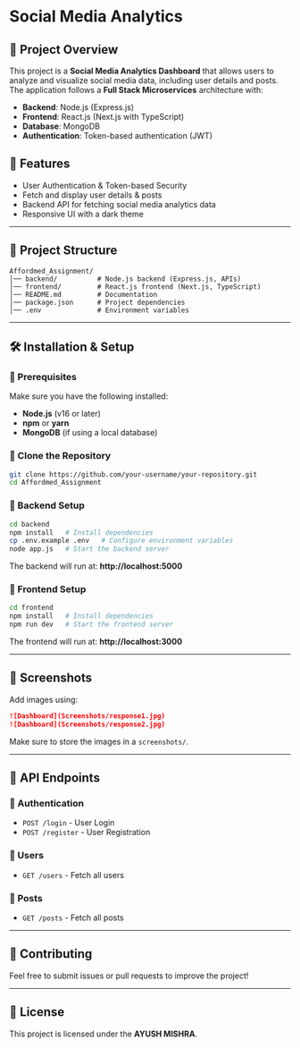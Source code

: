 # Social Media Analytics

## 📌 Project Overview
This project is a **Social Media Analytics Dashboard** that allows users to analyze and visualize social media data, including user details and posts. The application follows a **Full Stack Microservices** architecture with:
- **Backend**: Node.js (Express.js)
- **Frontend**: React.js (Next.js with TypeScript)
- **Database**: MongoDB
- **Authentication**: Token-based authentication (JWT)

## 🚀 Features
- User Authentication & Token-based Security
- Fetch and display user details & posts
- Backend API for fetching social media analytics data
- Responsive UI with a dark theme

---

## 📂 Project Structure
```
Affordmed_Assignment/
│── backend/          # Node.js backend (Express.js, APIs)
│── frontend/         # React.js frontend (Next.js, TypeScript)
│── README.md         # Documentation
│── package.json      # Project dependencies
│── .env              # Environment variables
```

---

## 🛠 Installation & Setup

### 🔹 Prerequisites
Make sure you have the following installed:
- **Node.js** (v16 or later)
- **npm** or **yarn**
- **MongoDB** (if using a local database)

### 🔹 Clone the Repository
```sh
git clone https://github.com/your-username/your-repository.git
cd Affordmed_Assignment
```

### 🔹 Backend Setup
```sh
cd backend
npm install   # Install dependencies
cp .env.example .env   # Configure environment variables
node app.js   # Start the backend server
```
The backend will run at: **http://localhost:5000**

### 🔹 Frontend Setup
```sh
cd frontend
npm install   # Install dependencies
npm run dev   # Start the frontend server
```
The frontend will run at: **http://localhost:3000**

---

## 📸 Screenshots
Add images using:
```md
![Dashboard](Screenshots/response1.jpg)
![Dashboard](Screenshots/response2.jpg)
```
Make sure to store the images in a `screenshots/`.

---

## 🔗 API Endpoints
### 🔹 Authentication
- `POST /login` - User Login
- `POST /register` - User Registration

### 🔹 Users
- `GET /users` - Fetch all users

### 🔹 Posts
- `GET /posts` - Fetch all posts

---

## 🤝 Contributing
Feel free to submit issues or pull requests to improve the project!

---

## 📜 License
This project is licensed under the **AYUSH MISHRA**.

